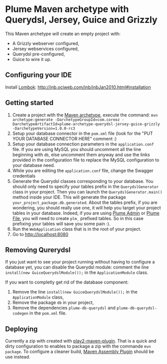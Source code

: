 Plume Maven archetype with Querydsl, Jersey, Guice and Grizzly
==============================================================

This Maven archetype will create an empty project with:
- A Grizzly webserver configured,
- Jersey webservices configured,
- Querydsl pre-configured,
- Guice to wire it up.

Configuring your IDE
--------------------
Install [Lombok](https://projectlombok.org/): http://jnb.ociweb.com/jnb/jnbJan2010.html#installation

Getting started
---------------
1. Create a project with the
[Maven archetype](https://maven.apache.org/guides/introduction/introduction-to-archetypes.html),
execute the command:
`mvn archetype:generate -DarchetypeGroupId=com.coreoz -DarchetypeArtifactId=plume-archetype-querydsl-jersey-guice-grizzly -DarchetypeVersion=1.0.0-rc3`
2. Setup your database connector in the `pom.xml` file (look for the "PUT YOUR DATABASE CONNECTOR HERE" comment :)
3. Setup your database connection parameters in the `application.conf` file.
If you are using MySQL you should uncomment all the line beginning with `db`,
else uncomment them anyway and use the links provided in the configuration file
to replace the MySQL configuration to your database need.
4. While you are editing the `application.conf` file, change the Swagger credentials
5. Generate the Querydsl classes corresponding to your database.
You should only need to specify your tables prefix in the `QuerydslGenerator` class in your project.
Then you can launch the `QuerydslGenerator.main()` method inside your IDE.
This will generate the package `your_project_package.db.generated`.
About the tables prefix, if you are wondering, you should really use one,
it will help you target your project tables in your database.
Indeed, if you are using
[Plume Admin](https://github.com/Coreoz/Plume-admin)
or [Plume File](https://github.com/Coreoz/Plume-file),
you will need to create `plm_` prefixed tables.
So in this case prefixing your tables will save you some pain :).
6. Run the `WebApplication` class that is in the root of your project.
7. Go to <http://localhost:8080>

Removing Qurerydsl
------------------
If you just want to see your project running without having to configure a database yet,
you can disable the Querydsl module:
comment the line `install(new GuiceQuerydslModule());` in the `ApplicationModule` class.

If you want to completly get rid of the database component:

1. Remove the line `install(new GuiceQuerydslModule());` in the `ApplicationModule` class,
2. Remove the package `db` in your project,
3. Remove the dependencies `plume-db-querydsl` and `plume-db-querydsl-codegen` in the `pom.xml` file.

Deploying
---------
Currently a zip with created with [play2-maven-plugin](https://github.com/play2-maven-plugin/play2-maven-plugin).
That is a quick and dirty configuration to enables to package a zip with the commande `mvn package`.
To configure a cleaner build, [Maven Assembly Plugin](http://maven.apache.org/plugins/maven-assembly-plugin/)
should be use instead.

